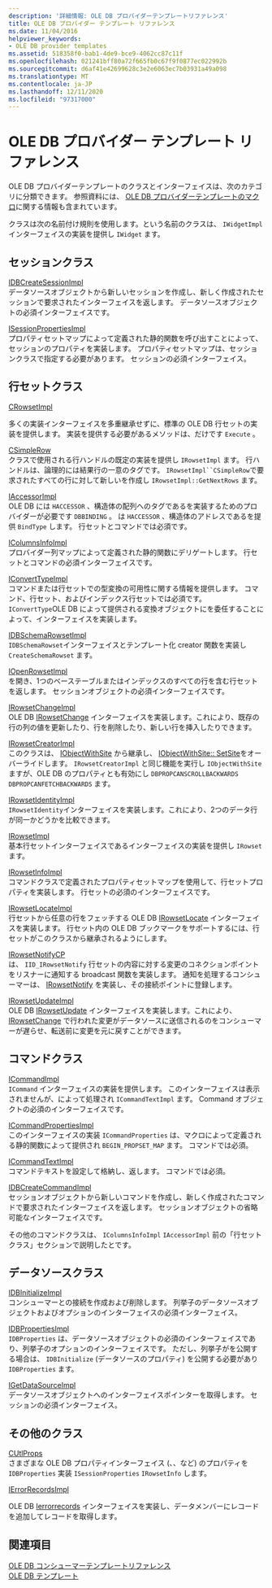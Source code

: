 ```yaml
---
description: '詳細情報: OLE DB プロバイダーテンプレートリファレンス'
title: OLE DB プロバイダー テンプレート リファレンス
ms.date: 11/04/2016
helpviewer_keywords:
- OLE DB provider templates
ms.assetid: 518358f0-bab1-4de9-bce9-4062cc87c11f
ms.openlocfilehash: 021241bff80a72f665fb0c67f9f0877ec022992b
ms.sourcegitcommit: d6af41e42699628c3e2e6063ec7b03931a49a098
ms.translationtype: MT
ms.contentlocale: ja-JP
ms.lasthandoff: 12/11/2020
ms.locfileid: "97317000"
---
```

# <a name="ole-db-provider-templates-reference"></a>OLE DB プロバイダー テンプレート リファレンス

OLE DB プロバイダーテンプレートのクラスとインターフェイスは、次のカテゴリに分類できます。 参照資料には、 [OLE DB プロバイダーテンプレートのマクロ](../../data/oledb/macros-for-ole-db-provider-templates.md)に関する情報も含まれています。

クラスは次の名前付け規則を使用します。という名前のクラスは、 `IWidgetImpl` インターフェイスの実装を提供し `IWidget` ます。

## <a name="session-classes"></a>セッションクラス

[IDBCreateSessionImpl](../../data/oledb/idbcreatesessionimpl-class.md)<br/>
データソースオブジェクトから新しいセッションを作成し、新しく作成されたセッションで要求されたインターフェイスを返します。 データソースオブジェクトの必須インターフェイスです。

[ISessionPropertiesImpl](../../data/oledb/isessionpropertiesimpl-class.md)<br/>
プロパティセットマップによって定義された静的関数を呼び出すことによって、セッションのプロパティを実装します。 プロパティセットマップは、セッションクラスで指定する必要があります。 セッションの必須インターフェイス。

## <a name="rowset-classes"></a>行セットクラス

[CRowsetImpl](../../data/oledb/crowsetimpl-class.md)

多くの実装インターフェイスを多重継承せずに、標準の OLE DB 行セットの実装を提供します。 実装を提供する必要があるメソッドは、だけです `Execute` 。

[CSimpleRow](../../data/oledb/csimplerow-class.md)<br/>
クラスで使用される行ハンドルの既定の実装を提供し `IRowsetImpl` ます。 行ハンドルは、論理的には結果行の一意のタグです。 `IRowsetImpl``CSimpleRow`で要求されたすべての行に対して新しいを作成し `IRowsetImpl::GetNextRows` ます。

[IAccessorImpl](../../data/oledb/iaccessorimpl-class.md)<br/>
OLE DB には `HACCESSOR` 、構造体の配列へのタグであるを実装するためのプロバイダーが必要です `DBBINDING` 。 は `HACCESSOR` 、構造体のアドレスであるを提供 `BindType` します。 行セットとコマンドでは必須です。

[IColumnsInfoImpl](../../data/oledb/icolumnsinfoimpl-class.md)<br/>
プロバイダー列マップによって定義された静的関数にデリゲートします。 行セットとコマンドの必須インターフェイスです。

[IConvertTypeImpl](../../data/oledb/iconverttypeimpl-class.md)<br/>
コマンドまたは行セットでの型変換の可用性に関する情報を提供します。 コマンド、行セット、およびインデックス行セットでは必須です。 `IConvertType`OLE DB によって提供される変換オブジェクトにを委任することによって、インターフェイスを実装します。

[IDBSchemaRowsetImpl](../../data/oledb/idbschemarowsetimpl-class.md)<br/>
`IDBSchemaRowset`インターフェイスとテンプレート化 creator 関数を実装し `CreateSchemaRowset` ます。

[IOpenRowsetImpl](../../data/oledb/iopenrowsetimpl-class.md)<br/>
を開き、1つのベーステーブルまたはインデックスのすべての行を含む行セットを返します。 セッションオブジェクトの必須インターフェイスです。

[IRowsetChangeImpl](../../data/oledb/irowsetchangeimpl-class.md)<br/>
OLE DB [IRowsetChange](/previous-versions/windows/desktop/ms715790(v=vs.85)) インターフェイスを実装します。これにより、既存の行の列の値を更新したり、行を削除したり、新しい行を挿入したりできます。

[IRowsetCreatorImpl](../../data/oledb/irowsetcreatorimpl-class.md)<br/>
このクラスは、 [IObjectWithSite](/windows/win32/api/ocidl/nn-ocidl-iobjectwithsite) から継承し、 [IObjectWithSite:: SetSite](/windows/win32/api/ocidl/nf-ocidl-iobjectwithsite-setsite)をオーバーライドします。 `IRowsetCreatorImpl` と同じ機能を実行し `IObjectWithSite` ますが、OLE DB のプロパティとも有効にし `DBPROPCANSCROLLBACKWARDS` `DBPROPCANFETCHBACKWARDS` ます。

[IRowsetIdentityImpl](../../data/oledb/irowsetidentityimpl-class.md)<br/>
`IRowsetIdentity`インターフェイスを実装します。これにより、2つのデータ行が同一かどうかを比較できます。

[IRowsetImpl](../../data/oledb/irowsetimpl-class.md)<br/>
基本行セットインターフェイスであるインターフェイスの実装を提供し `IRowset` ます。

[IRowsetInfoImpl](../../data/oledb/irowsetinfoimpl-class.md)<br/>
コマンドクラスで定義されたプロパティセットマップを使用して、行セットプロパティを実装します。 行セットの必須のインターフェイスです。

[IRowsetLocateImpl](../../data/oledb/irowsetlocateimpl-class.md)<br/>
行セットから任意の行をフェッチする OLE DB [IRowsetLocate](/previous-versions/windows/desktop/ms721190(v=vs.85)) インターフェイスを実装します。 行セット内の OLE DB ブックマークをサポートするには、行セットがこのクラスから継承されるようにします。

[IRowsetNotifyCP](../../data/oledb/irowsetnotifycp-class.md)<br/>
は、 `IID_IRowsetNotify` 行セットの内容に対する変更のコネクションポイントをリスナーに通知する broadcast 関数を実装します。 通知を処理するコンシューマーは、 [IRowsetNotify](/previous-versions/windows/desktop/ms712959(v=vs.85)) を実装し、その接続ポイントに登録します。

[IRowsetUpdateImpl](../../data/oledb/irowsetupdateimpl-class.md)<br/>
OLE DB [IRowsetUpdate](/previous-versions/windows/desktop/ms714401(v=vs.85)) インターフェイスを実装します。これにより、 [IRowsetChange](/previous-versions/windows/desktop/ms715790(v=vs.85)) で行われた変更がデータソースに送信されるのをコンシューマーが遅らせ、転送前に変更を元に戻すことができます。

## <a name="command-classes"></a>コマンドクラス

[ICommandImpl](../../data/oledb/icommandimpl-class.md)<br/>
`ICommand` インターフェイスの実装を提供します。 このインターフェイスは表示されませんが、によって処理され `ICommandTextImpl` ます。 Command オブジェクトの必須のインターフェイスです。

[ICommandPropertiesImpl](../../data/oledb/icommandpropertiesimpl-class.md)<br/>
このインターフェイスの実装 `ICommandProperties` は、マクロによって定義される静的関数によって提供され `BEGIN_PROPSET_MAP` ます。 コマンドでは必須。

[ICommandTextImpl](../../data/oledb/icommandtextimpl-class.md)<br/>
コマンドテキストを設定して格納し、返します。 コマンドでは必須。

[IDBCreateCommandImpl](../../data/oledb/idbcreatecommandimpl-class.md)<br/>
セッションオブジェクトから新しいコマンドを作成し、新しく作成されたコマンドで要求されたインターフェイスを返します。 セッションオブジェクトの省略可能なインターフェイスです。

その他のコマンドクラスは、 `IColumnsInfoImpl` `IAccessorImpl` 前の「行セットクラス」セクションで説明したとです。

## <a name="data-source-classes"></a>データソースクラス

[IDBInitializeImpl](../../data/oledb/idbinitializeimpl-class.md)<br/>
コンシューマーとの接続を作成および削除します。 列挙子のデータソースオブジェクトおよびオプションのインターフェイスの必須インターフェイス。

[IDBPropertiesImpl](../../data/oledb/idbpropertiesimpl-class.md)<br/>
`IDBProperties` は、データソースオブジェクトの必須のインターフェイスであり、列挙子のオプションのインターフェイスです。 ただし、列挙子がを公開する場合は、 `IDBInitialize` (データソースのプロパティ) を公開する必要があり `IDBProperties` ます。

[IGetDataSourceImpl](../../data/oledb/igetdatasourceimpl-class.md)<br/>
データソースオブジェクトへのインターフェイスポインターを取得します。 セッションの必須インターフェイス。

## <a name="other-classes"></a>その他のクラス

[CUtlProps](../../data/oledb/cutlprops-class.md)<br/>
さまざまな OLE DB プロパティインターフェイス (、、など) のプロパティを `IDBProperties` 実装 `ISessionProperties` `IRowsetInfo` します。

[IErrorRecordsImpl](../../data/oledb/ierrorrecordsimpl-class.md)

OLE DB [Ierrorrecords](/previous-versions/windows/desktop/ms718112(v=vs.85)) インターフェイスを実装し、データメンバーにレコードを追加してレコードを取得します。

## <a name="see-also"></a>関連項目

[OLE DB コンシューマーテンプレートリファレンス](../../data/oledb/ole-db-consumer-templates-reference.md)<br/>
[OLE DB テンプレート](../../data/oledb/ole-db-templates.md)
